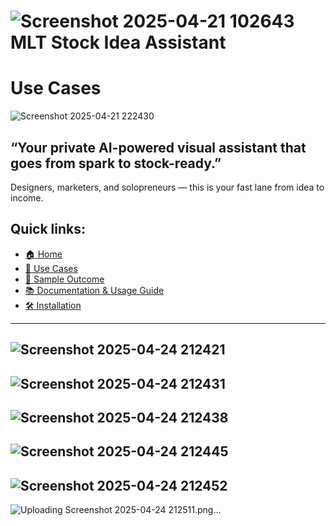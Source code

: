 # ![Screenshot 2025-04-21 102643](https://github.com/user-attachments/assets/f322d9cc-1adf-45d4-a38d-4764f62cf7bd) MLT Stock Idea Assistant
# Use Cases

![Screenshot 2025-04-21 222430](https://github.com/user-attachments/assets/28f6c8d8-3c5b-4cf8-96ff-ab57d851bc57)

## “Your private AI-powered visual assistant that goes from spark to stock-ready.”
Designers, marketers, and solopreneurs — this is your fast lane from idea to income.

## Quick links:
- [🏠 Home](../README.md)
- [🎯 Use Cases](case.md)
- [👀 Sample Outcome](../sample/sample.md)
- [📚 Documentation & Usage Guide](Documentation.md)
- [🛠 Installation](INSTALLATION_GUIDE.md)


---
![Screenshot 2025-04-24 212421](https://github.com/user-attachments/assets/e168aa5d-9337-496f-ab15-3981561b7522)
---
![Screenshot 2025-04-24 212431](https://github.com/user-attachments/assets/1f67b5cc-ad59-4cf8-9f56-2d18a958aab5)
---
![Screenshot 2025-04-24 212438](https://github.com/user-attachments/assets/1911039b-2e21-462f-ae52-d3747432e286)
---
![Screenshot 2025-04-24 212445](https://github.com/user-attachments/assets/ee9da922-014f-4d6f-a148-62855f0f720c)
---
![Screenshot 2025-04-24 212452](https://github.com/user-attachments/assets/3055259f-89a4-44af-9d4d-6acbce9475ea)
---
![Uploading Screenshot 2025-04-24 212511.png…]()


